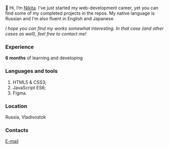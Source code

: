 👋 Hi, I’m [Nikita](https://github.com/thatkit). I’ve just started my web-development career, yet you can find some of my completed projects in the repos. 
My native language is Russian and I'm also fluent in English and Japanese.

*I hope you can find my works somewhat interesting. In that case (and other cases as well), feel free to contact me!*

### Experience
**6 months** of learning and developing

### Languages and tools
1. HTML5 & CSS3;
2. JavaScript ES6;
3. Figma.

### Location
Russia, Vladivostok

### Contacts
[E-mail](mailto:emper137137@gmail.com?subject=[GitHub]%20Hello%20Nikita)
